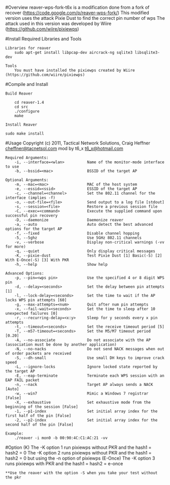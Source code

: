 
#Overview
	reaver-wps-fork-t6x is a modification done from a fork of recover (https://code.google.com/p/reaver-wps-fork/)
	This modified version uses the attack Pixie Dust to find the correct pin number of wps
	The attack used in this version was developed by Wiire (https://github.com/wiire/pixiewps)

#Install Required Libraries and Tools

	Libraries for reaver
		sudo apt-get install libpcap-dev aircrack-ng sqlite3 libsqlite3-dev
    
	Tools
		You must have installed the pixiewps created by Wiire (https://github.com/wiire/pixiewps)


#Compile and Install

	Build Reaver
	
		cd reaver-1.4
		cd src
		./configure
		make

	Install Reaver
	
	sudo make install
    
#Usage
	Copyright (c) 2011, Tactical Network Solutions, Craig Heffner <cheffner@tacnetsol.com>
	mod by t6_x <t6_x@hotmail.com>

	Required Arguments:
		-i, --interface=<wlan>          Name of the monitor-mode interface to use
		-b, --bssid=<mac>               BSSID of the target AP

	Optional Arguments:
		-m, --mac=<mac>                 MAC of the host system
		-e, --essid=<ssid>              ESSID of the target AP
		-c, --channel=<channel>         Set the 802.11 channel for the interface (implies -f)
		-o, --out-file=<file>           Send output to a log file [stdout]
		-s, --session=<file>            Restore a previous session file
		-C, --exec=<command>            Execute the supplied command upon successful pin recovery
		-D, --daemonize                 Daemonize reaver
		-a, --auto                      Auto detect the best advanced options for the target AP
		-f, --fixed                     Disable channel hopping
		-5, --5ghz                      Use 5GHz 802.11 channels
		-v, --verbose                   Display non-critical warnings (-vv for more)
		-q, --quiet                     Only display critical messages
		-K, --pixie-dust                Test Pixie Dust [1] Basic(-S) [2] With E-Once(-S) [3] With PKR
		-h, --help                      Show help

	Advanced Options:
		-p, --pin=<wps pin>             Use the specified 4 or 8 digit WPS pin
		-d, --delay=<seconds>           Set the delay between pin attempts [1]
		-l, --lock-delay=<seconds>      Set the time to wait if the AP locks WPS pin attempts [60]
		-g, --max-attempts=<num>        Quit after num pin attempts
		-x, --fail-wait=<seconds>       Set the time to sleep after 10 unexpected failures [0]
		-r, --recurring-delay=<x:y>     Sleep for y seconds every x pin attempts
		-t, --timeout=<seconds>         Set the receive timeout period [5]
		-T, --m57-timeout=<seconds>     Set the M5/M7 timeout period [0.20]
		-A, --no-associate              Do not associate with the AP (association must be done by another application)
		-N, --no-nacks                  Do not send NACK messages when out of order packets are received
		-S, --dh-small                  Use small DH keys to improve crack speed
		-L, --ignore-locks              Ignore locked state reported by the target AP
		-E, --eap-terminate             Terminate each WPS session with an EAP FAIL packet
		-n, --nack                      Target AP always sends a NACK [Auto]
		-w, --win7                      Mimic a Windows 7 registrar [False]
		-X, --exhaustive                Set exhaustive mode from the beginning of the session [False]
		-1, --p1-index                  Set initial array index for the first half of the pin [False]
		-2, --p2-index                  Set initial array index for the second half of the pin [False]

	Example:
		./reaver -i mon0 -b 00:90:4C:C1:AC:21 -vv
        
        

#Option (K)
	The -K option 1 run pixiewps without PKR and the hash1 = hash2 = 0
	The -K option 2 runs pixiewps without PKR and the hash1 = hash2 = 0 but using the -n option of pixiewps (E-Once)
	The -K option 3 runs pixiewps with PKR and the hash1 = hash2 = e-once

	**Use the reaver with the option -S when you take your test without the pkr
